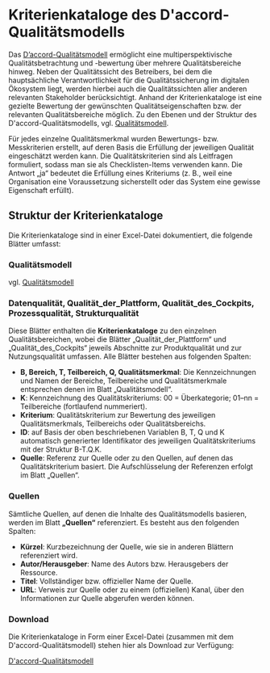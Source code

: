 # Kriterienkataloge des D'accord-Qualitätsmodells

Das [D’accord-Qualitätsmodell](Anforderungen/Qualitätsmodell) ermöglicht eine multiperspektivische Qualitätsbetrachtung und -bewertung über mehrere Qualitätsbereiche hinweg. Neben der Qualitätssicht des Betreibers, bei dem die hauptsächliche Verantwortlichkeit für die Qualitätssicherung im digitalen Ökosystem liegt, werden hierbei auch die Qualitätssichten aller anderen relevanten Stakeholder berücksichtigt. Anhand der Kriterienkataloge ist eine gezielte Bewertung der gewünschten Qualitätseigenschaften bzw. der relevanten Qualitätsbereiche möglich. 
Zu den Ebenen und der Struktur des D'accord-Qualitätsmodells, vgl. [Qualitätsmodell](Anforderungen/Qualitätsmodell).

Für jedes einzelne Qualitätsmerkmal wurden Bewertungs- bzw. Messkriterien erstellt, auf deren Basis die Erfüllung der jeweiligen Qualität eingeschätzt werden kann. Die Qualitätskriterien sind als Leitfragen formuliert, sodass man sie als Checklisten-Items verwenden kann. Die Antwort „ja“ bedeutet die Erfüllung eines Kriteriums (z. B., weil eine Organisation eine Voraussetzung sicherstellt oder das System eine gewisse Eigenschaft erfüllt).

## Struktur der Kriterienkataloge

Die Kriterienkataloge sind in einer Excel-Datei dokumentiert, die folgende Blätter umfasst:

### Qualitätsmodell

vgl. [Qualitätsmodell](Anforderungen/Qualitätsmodell)

### Datenqualität, Qualität_der_Plattform, Qualität_des_Cockpits, Prozessqualität, Strukturqualität

Diese Blätter enthalten die **Kriterienkataloge** zu den einzelnen Qualitätsbereichen, wobei die Blätter „Qualität_der_Plattform“ und „Qualität_des_Cockpits“ jeweils Abschnitte zur Produktqualität und zur Nutzungsqualität umfassen. Alle Blätter bestehen aus folgenden Spalten:

- **B, Bereich, T, Teilbereich, Q, Qualitätsmerkmal**: Die Kennzeichnungen und Namen der Bereiche, Teilbereiche und Qualitätsmerkmale entsprechen denen im Blatt „Qualitätsmodell“.
- **K**: Kennzeichnung des Qualitätskriteriums: 00 = Überkategorie; 01–nn = Teilbereiche (fortlaufend nummeriert).
- **Kriterium**: Qualitätskriterium zur Bewertung des jeweiligen Qualitätsmerkmals, Teilbereichs oder Qualitätsbereichs.
- **ID**: auf Basis der oben beschriebenen Variablen B, T, Q und K automatisch generierter Identifikator des jeweiligen Qualitätskriteriums mit der Struktur B-T.Q.K.
- **Quelle**: Referenz zur Quelle oder zu den Quellen, auf denen das Qualitätskriterium basiert. Die Aufschlüsselung der Referenzen erfolgt im Blatt „Quellen“.

### Quellen

Sämtliche Quellen, auf denen die Inhalte des Qualitätsmodells basieren, werden im Blatt **„Quellen“** referenziert. Es besteht aus den folgenden Spalten:

- **Kürzel**: Kurzbezeichnung der Quelle, wie sie in anderen Blättern referenziert wird.
- **Autor/Herausgeber**: Name des Autors bzw. Herausgebers der Ressource.
- **Titel**: Vollständiger bzw. offizieller Name der Quelle.
- **URL**: Verweis zur Quelle oder zu einem (offiziellen) Kanal, über den Informationen zur Quelle abgerufen werden können.

### Download

Die Kriterienkataloge in Form einer Excel-Datei (zusammen mit dem D'accord-Qualitätsmodell) stehen hier als Download zur Verfügung:

[D'accord-Qualitätsmodell](https://github.com/Fraunhofer-IESE/Daccord/blob/b0f1892453f617cfcbb78357582989046cd620e4/docs/assets/D3.2a%20Qualit%C3%A4tsmodell%20-%20Anhang%20(Iteration%206).xlsx)
